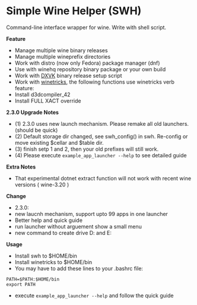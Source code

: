 # Simple Wine Helper (SWH)

 Command-line interface wrapper for wine. Write with shell script.

 **Feature**
* Manage multiple wine binary releases
* Manage multiple wineprefix directories
* Work with distro (now only Fedora) package manager (dnf)
* Use with winehq repository binary package or your own build
* Work with [DXVK](https://github.com/doitsujin/dxvk) binary release setup script
* Work with [winetricks](https://wiki.winehq.org/Winetricks), the following functions use winetricks verb feature:
* Install d3dcompiler_42
* Install FULL XACT override

 **2.3.0 Upgrade Notes**
* (1) 2.3.0 uses new launch mechanism. Please remake all old launchers.(should be quick)
* (2) Default storage dir changed, see swh_config() in swh. Re-config or move existing $cellar and $table dir.
* (3) finish setp 1 and 2, then your old prefixes will still work.
* (4) Please execute `example_app_launcher --help` to see detailed guide

 **Extra Notes**
* That experimental dotnet extract function will not work with recent wine versions ( wine-3.20 )

 **Change**
* 2.3.0:
* new laucnh mechanism, support upto 99 apps in one launcher
* Better help and quick guide
* run launcher without arguement show a small menu
* new command to create drive D: and E:

 **Usage**
 
* Install swh to $HOME/bin
* Install winetricks to $HOME/bin
* You may have to add these lines to your .bashrc file:
```
PATH=$PATH:$HOME/bin
export PATH
```
* execute `example_app_launcher --help` and follow the quick guide
